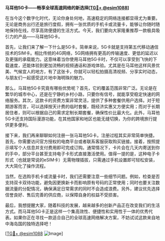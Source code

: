 **马耳他5G卡——畅享全球高速网络的新选择[[TG💪+ @esim1088](https://t.me/s/esim1088)]**

在当今这个数字化时代，无论你身处何地，高速稳定的网络连接都显得尤为重要。无论是商务出行还是旅行度假，拥有一张优质的手机卡或流量卡，能够让你随时随地保持在线，尽享高效便捷的生活方式。今天，我们要向大家隆重推荐一款极具吸引力的产品——马耳他5G卡。

首先，让我们来了解一下什么是5G卡。简单来说，5G卡就是支持第五代移动通信技术的SIM卡。相比传统的4G网络，5G网络拥有更高的传输速度、更低的延迟以及更强的承载能力。这意味着当你使用马耳他5G卡时，不仅可以享受到飞快的下载速度，还能体验到更加流畅的视频通话和游戏体验。尤其是在马耳他这样风景优美、气候宜人的地方，有了这张卡，你就可以轻松拍摄高清视频、分享实时动态，与朋友们一起感受这片地中海明珠的魅力。

那么，马耳他5G卡究竟有哪些优势呢？首先，它的覆盖范围非常广泛。无论是在繁华的城市中心，还是在宁静的乡村小路，只要你有信号，就能享受稳定快速的网络服务。其次，这款卡的资费方案非常灵活，提供了多种套餐供用户选择。对于短期游客而言，可以选择按天计费的临时套餐，既经济实惠又方便实用；而对于长期居住者，则可以根据自己的需求定制长期套餐，确保性价比最大化。此外，马耳他5G卡还支持国际漫游功能，在其他国家和地区也能无缝切换，为你的跨境旅行提供更多便利。

接下来，我们再来聊聊如何注册一张马耳他5G卡。注册过程其实非常简单快捷。首先，你需要访问官方授权的电商平台或者联系客服获取购买链接。接着，按照提示填写个人信息并支付费用即可完成订购。通常情况下，卡片会在几天内寄送到你的手中，部分平台甚至支持电子卡形式直接激活使用。值得一提的是，这种电子卡形式（也就是常说的eSIM卡）无需物理插拔，只需通过手机设置即可轻松安装，大大简化了操作流程。

当然，在选购手机卡或流量卡时，我们还需要注意一些细节问题。例如，检查是否支持双卡双待功能，避免因更换新卡而影响原有号码的正常使用；同时也要关注数据流量的分配情况，确保满足日常需求的同时不会造成浪费。另外，建议优先选择信誉良好、售后完善的供应商，以保障自身的权益不受损害。

最后，我想提醒大家，随着科技的发展，越来越多的创新产品正在改变我们的生活方式。而马耳他5G卡正是这样一个集高效性、便捷性和实用性于一体的优秀代表。如果你正在寻找一款适合自己的全球高速网络解决方案，不妨试试这款来自地中海岛国的独特选择吧！

[[TG💪+ @esim1088](https://t.me/s/esim1088) ![Image](https://i.postimg.cc/4NQfJmqS/Snipaste-2025-05-13-00-14-12.png)]